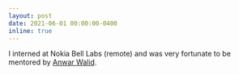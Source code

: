 ```yaml
---
layout: post
date: 2021-06-01 00:00:00-0400
inline: true
---
```


I interned at Nokia Bell Labs (remote) and was very fortunate to be mentored by [Anwar Walid](https://www.bell-labs.com/about/researcher-profiles/anwarwalid/).